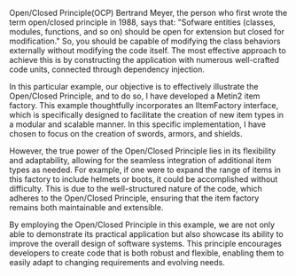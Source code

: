 Open/Closed Principle(OCP)
Bertrand Meyer, the person who first wrote the term open/closed principle in 1988, says that:
"Sofware entities (classes, modules, functions, and so on) should be open for extension but closed for modification."
So, you should be capable of modifying the class behaviors externally without modifying the code itself. The most effective approach to achieve this is by constructing the application with numerous well-crafted code units, connected through dependency injection.

In this particular example, our objective is to effectively illustrate the Open/Closed Principle, and to do so, I have developed a Metin2 item factory. This example thoughtfully incorporates an IItemFactory interface, which is specifically designed to facilitate the creation of new item types in a modular and scalable manner. In this specific implementation, I have chosen to focus on the creation of swords, armors, and shields.

However, the true power of the Open/Closed Principle lies in its flexibility and adaptability, allowing for the seamless integration of additional item types as needed. For example, if one were to expand the range of items in this factory to include helmets or boots, it could be accomplished without difficulty. This is due to the well-structured nature of the code, which adheres to the Open/Closed Principle, ensuring that the item factory remains both maintainable and extensible.

By employing the Open/Closed Principle in this example, we are not only able to demonstrate its practical application but also showcase its ability to improve the overall design of software systems. This principle encourages developers to create code that is both robust and flexible, enabling them to easily adapt to changing requirements and evolving needs.

